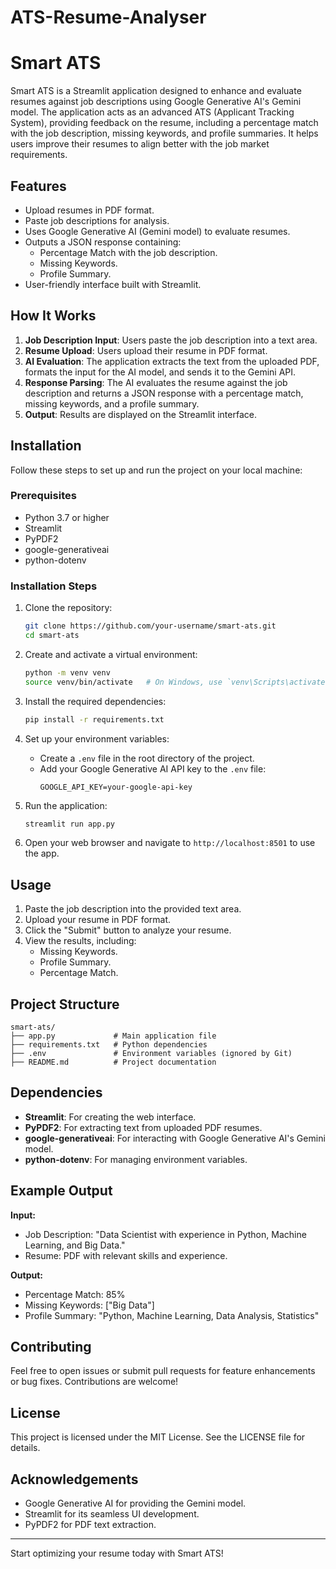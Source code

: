 # ATS-Resume-Analyser
# Smart ATS

Smart ATS is a Streamlit application designed to enhance and evaluate resumes against job descriptions using Google Generative AI's Gemini model. The application acts as an advanced ATS (Applicant Tracking System), providing feedback on the resume, including a percentage match with the job description, missing keywords, and profile summaries. It helps users improve their resumes to align better with the job market requirements.

## Features
- Upload resumes in PDF format.
- Paste job descriptions for analysis.
- Uses Google Generative AI (Gemini model) to evaluate resumes.
- Outputs a JSON response containing:
  - Percentage Match with the job description.
  - Missing Keywords.
  - Profile Summary.
- User-friendly interface built with Streamlit.

## How It Works
1. **Job Description Input**: Users paste the job description into a text area.
2. **Resume Upload**: Users upload their resume in PDF format.
3. **AI Evaluation**: The application extracts the text from the uploaded PDF, formats the input for the AI model, and sends it to the Gemini API.
4. **Response Parsing**: The AI evaluates the resume against the job description and returns a JSON response with a percentage match, missing keywords, and a profile summary.
5. **Output**: Results are displayed on the Streamlit interface.

## Installation
Follow these steps to set up and run the project on your local machine:

### Prerequisites
- Python 3.7 or higher
- Streamlit
- PyPDF2
- google-generativeai
- python-dotenv

### Installation Steps
1. Clone the repository:
   ```bash
   git clone https://github.com/your-username/smart-ats.git
   cd smart-ats
   ```

2. Create and activate a virtual environment:
   ```bash
   python -m venv venv
   source venv/bin/activate   # On Windows, use `venv\Scripts\activate`
   ```

3. Install the required dependencies:
   ```bash
   pip install -r requirements.txt
   ```

4. Set up your environment variables:
   - Create a `.env` file in the root directory of the project.
   - Add your Google Generative AI API key to the `.env` file:
     ```
     GOOGLE_API_KEY=your-google-api-key
     ```

5. Run the application:
   ```bash
   streamlit run app.py
   ```

6. Open your web browser and navigate to `http://localhost:8501` to use the app.

## Usage
1. Paste the job description into the provided text area.
2. Upload your resume in PDF format.
3. Click the "Submit" button to analyze your resume.
4. View the results, including:
   - Missing Keywords.
   - Profile Summary.
   - Percentage Match.

## Project Structure
```
smart-ats/
├── app.py             # Main application file
├── requirements.txt   # Python dependencies
├── .env               # Environment variables (ignored by Git)
├── README.md          # Project documentation
```

## Dependencies
- **Streamlit**: For creating the web interface.
- **PyPDF2**: For extracting text from uploaded PDF resumes.
- **google-generativeai**: For interacting with Google Generative AI's Gemini model.
- **python-dotenv**: For managing environment variables.

## Example Output
**Input:**
- Job Description: "Data Scientist with experience in Python, Machine Learning, and Big Data."
- Resume: PDF with relevant skills and experience.

**Output:**
- Percentage Match: 85%
- Missing Keywords: ["Big Data"]
- Profile Summary: "Python, Machine Learning, Data Analysis, Statistics"

## Contributing
Feel free to open issues or submit pull requests for feature enhancements or bug fixes. Contributions are welcome!

## License
This project is licensed under the MIT License. See the LICENSE file for details.

## Acknowledgements
- Google Generative AI for providing the Gemini model.
- Streamlit for its seamless UI development.
- PyPDF2 for PDF text extraction.

---

Start optimizing your resume today with Smart ATS!
